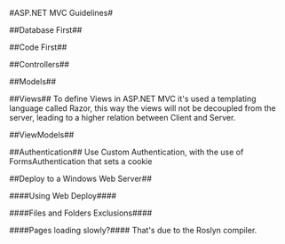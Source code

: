 #ASP.NET MVC Guidelines#

##Database First##

##Code First##

##Controllers##

##Models##

##Views##
To define Views in ASP.NET MVC it's used a templating language called Razor, this way the views will not be decoupled from the server, leading to a higher relation between Client and Server.

##ViewModels##

##Authentication##
Use Custom Authentication, with the use of FormsAuthentication that sets a cookie

##Deploy to a Windows Web Server##

####Using Web Deploy####

####Files and Folders Exclusions####

####Pages loading slowly?####
That's due to the Roslyn compiler.
